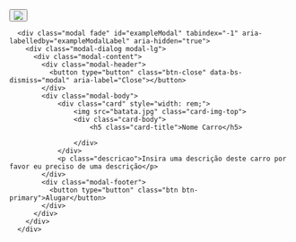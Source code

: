 <button type="button" class="btn btn-primary" data-bs-toggle="modal" data-bs-target="#exampleModal">
        <img src="batata.jpg">
      </button>

      <div class="modal fade" id="exampleModal" tabindex="-1" aria-labelledby="exampleModalLabel" aria-hidden="true">
        <div class="modal-dialog modal-lg">
          <div class="modal-content">
            <div class="modal-header">
              <button type="button" class="btn-close" data-bs-dismiss="modal" aria-label="Close"></button>
            </div>
            <div class="modal-body">
                <div class="card" style="width: rem;">
                    <img src="batata.jpg" class="card-img-top">
                    <div class="card-body">
                        <h5 class="card-title">Nome Carro</h5>
                        
                    </div>
                </div>
                <p class="descricao">Insira uma descrição deste carro por favor eu preciso de uma descrição</p>
            </div>
            <div class="modal-footer">
              <button type="button" class="btn btn-primary">Alugar</button>
            </div>
          </div>
        </div>
      </div>
